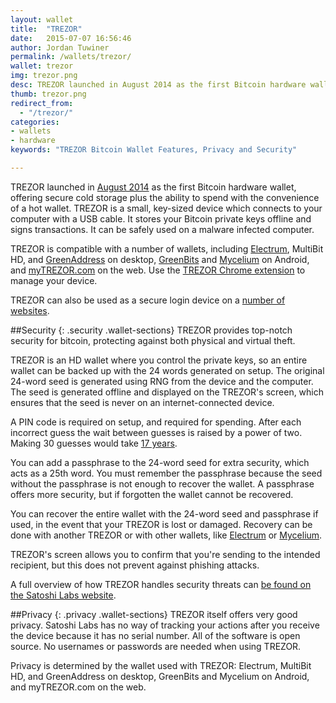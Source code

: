 ```yaml
---
layout: wallet
title:  "TREZOR"
date:   2015-07-07 16:56:46
author: Jordan Tuwiner
permalink: /wallets/trezor/
wallet: trezor
img: trezor.png
desc: TREZOR launched in August 2014 as the first Bitcoin hardware wallet, offering simple and secure cold storage and offline transaction signing.
thumb: trezor.png
redirect_from:
  - "/trezor/"
categories: 
- wallets
- hardware
keywords: "TREZOR Bitcoin Wallet Features, Privacy and Security"

---
```

TREZOR launched in [August 2014](http://satoshilabs.com/news/2014-08-07-trezor-sales-launched-buytrezor-com/) as the first Bitcoin hardware wallet, offering secure cold storage plus the ability to spend with the convenience of a hot wallet. TREZOR is a small, key-sized device which connects to your computer with a USB cable. It stores your Bitcoin private keys offline and signs transactions. It can be safely used on a malware infected computer. 

TREZOR is compatible with a number of wallets, including [Electrum](/wallets/electrum/), MultiBit HD, and [GreenAddress](/wallets/greenaddress/) on desktop, [GreenBits](/wallets/greenbits/) and [Mycelium](/wallets/mycelium/) on Android, and [myTREZOR.com](https://mytrezor.com) on the web. Use the [TREZOR Chrome extension](http://doc.satoshilabs.com/trezor-apps/extension.html) to manage your device. 

TREZOR can also be used as a secure login device on a [number of websites](http://doc.satoshilabs.com/trezor-apps/index.html).

##Security
{: .security .wallet-sections}
TREZOR provides top-notch security for bitcoin, protecting against both physical and virtual theft. 

TREZOR is an HD wallet where you control the private keys, so an entire wallet can be backed up with the 24 words generated on setup. The original 24-word seed is generated using RNG from the device and the computer. The seed is generated offline and displayed on the TREZOR's screen, which ensures that the seed is never on an internet-connected device. 

A PIN code is required on setup, and required for spending. After each incorrect guess the wait between guesses is raised by a power of two. Making 30 guesses would take [17 years](http://doc.satoshilabs.com/trezor-faq/threats.html). 

You can add a passphrase to the 24-word seed for extra security, which acts as a 25th word. You must remember the passphrase because the seed without the passphrase is not enough to recover the wallet. A passphrase offers more security, but if forgotten the wallet cannot be recovered. 

You can recover the entire wallet with the 24-word seed and passphrase if used, in the event that your TREZOR is lost or damaged. Recovery can be done with another TREZOR or with other wallets, like [Electrum](/kb/restore-trezor-seed-electrum/) or [Mycelium](/kb/restore-trezor-seed-mycelium-android/). 

TREZOR's screen allows you to confirm that you're sending to the intended recipient, but this does not prevent against phishing attacks. 

A full overview of how TREZOR handles security threats can [be found on the Satoshi Labs website](http://doc.satoshilabs.com/trezor-faq/threats.html).

##Privacy
{: .privacy .wallet-sections}
TREZOR itself offers very good privacy. Satoshi Labs has no way of tracking your actions after you receive the device because it has no serial number. All of the software is open source. No usernames or passwords are needed when using TREZOR.

Privacy is determined by the wallet used with TREZOR: Electrum, MultiBit HD, and GreenAddress on desktop, GreenBits and Mycelium on Android, and myTREZOR.com on the web.